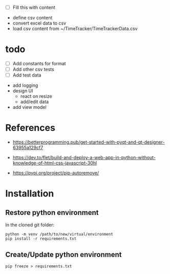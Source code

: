 - [ ] Fill this with content
- define csv content
- convert excel data to csv
- load csv content from ~/TimeTracker/TimeTrackerData.csv

# todo

- [ ] Add constants for format
- [ ] Add other csv tests
- [ ] Add test data
- add logging
- design UI
  - react on resize
  - add/edit data
- add view model

# References
- https://betterprogramming.pub/get-started-with-pyqt-and-qt-designer-63955a129cf7
- https://dev.to/flet/build-and-deploy-a-web-app-in-python-without-knowledge-of-html-css-javascript-30hl

- https://pypi.org/project/pip-autoremove/

# Installation
## Restore python environment
In the cloned git folder:
``` 
python -m venv /path/to/new/virtual/environment
pip install -r requirements.txt
``` 

## Create/Update python environment
```
pip freeze > requirements.txt
```